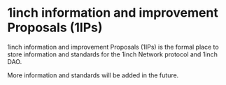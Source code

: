 # 1inch information and improvement Proposals (1IPs)
1inch information and improvement Proposals (1IPs) is the formal place to store information and standards for the 1inch Network protocol and 1inch DAO.

More information and standards will be added in the future.
